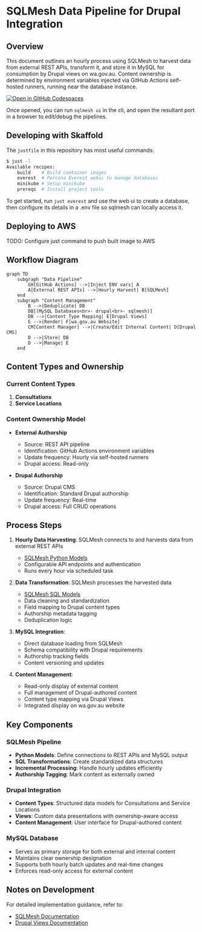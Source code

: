 # SQLMesh Data Pipeline for Drupal Integration
## Overview
This document outlines an hourly process using SQLMesh to harvest data from external REST APIs, transform it, and store it in MySQL for consumption by Drupal views on wa.gov.au. Content ownership is determined by environment variables injected via GitHub Actions self-hosted runners, running near the database instance.

[![Open in GitHub Codespaces](https://github.com/codespaces/badge.svg)](https://codespaces.new/wagov-dtt/wa.gov.au_harvest-consultations)

Once opened, you can run `sqlmesh ui` in the cli, and open the resultant port in a browser to edit/debug the pipelines.

## Developing with Skaffold

The `justfile` in this repository has most useful commands:

```bash
$ just -l
Available recipes:
    build    # Build container images
    everest  # Percona Everest webui to manage databases
    minikube # Setup minikube
    prereqs  # Install project tools
```

To get started, run `just everest` and use the web ui to create a database, then configure its details in a .env file so sqlmesh can locally access it.

## Deploying to AWS

TODO: Configure just command to push built image to AWS

## Workflow Diagram
```mermaid
graph TD
    subgraph "Data Pipeline"
        GH[GitHub Actions] -->|Inject ENV vars| A
        A[External REST APIs] -->|Hourly Harvest| B[SQLMesh]
    end
    subgraph "Content Management"
        B -->|Deduplicate| DB
        DB[(MySQL Databases<br>- drupal<br>- sqlmesh)]
        DB -->|Content Type Mapping| E[Drupal Views]
        E -->|Render| F[wa.gov.au Website]
        CM[Content Manager] -->|Create/Edit Internal Content| D[Drupal CMS]
        D -->|Store| DB
        D -->|Manage| E
    end
```

## Content Types and Ownership

### Current Content Types
1. **Consultations**
2. **Service Locations**

### Content Ownership Model
- **External Authorship**
  - Source: REST API pipeline
  - Identification: GitHub Actions environment variables
  - Update frequency: Hourly via self-hosted runners
  - Drupal access: Read-only

- **Drupal Authorship**
  - Source: Drupal CMS
  - Identification: Standard Drupal authorship
  - Update frequency: Real-time
  - Drupal access: Full CRUD operations

## Process Steps

1. **Hourly Data Harvesting**: SQLMesh connects to and harvests data from external REST APIs
   - [SQLMesh Python Models](https://sqlmesh.readthedocs.io/en/stable/concepts/models/python_models/)
   - Configurable API endpoints and authentication
   - Runs every hour via scheduled task

2. **Data Transformation**: SQLMesh processes the harvested data
   - [SQLMesh SQL Models](https://sqlmesh.readthedocs.io/en/stable/concepts/models/sql_models/)
   - Data cleaning and standardization
   - Field mapping to Drupal content types
   - Authorship metadata tagging
   - Deduplication logic

3. **MySQL Integration**: 
   - Direct database loading from SQLMesh
   - Schema compatibility with Drupal requirements
   - Authorship tracking fields
   - Content versioning and updates

4. **Content Management**:
   - Read-only display of external content
   - Full management of Drupal-authored content
   - Content type mapping via Drupal Views
   - Integrated display on wa.gov.au website

## Key Components

### SQLMesh Pipeline
- **Python Models**: Define connections to REST APIs and MySQL output
- **SQL Transformations**: Create standardized data structures
- **Incremental Processing**: Handle hourly updates efficiently
- **Authorship Tagging**: Mark content as externally owned

### Drupal Integration
- **Content Types**: Structured data models for Consultations and Service Locations
- **Views**: Custom data presentations with ownership-aware access
- **Content Management**: User interface for Drupal-authored content

### MySQL Database
- Serves as primary storage for both external and internal content
- Maintains clear ownership designation
- Supports both hourly batch updates and real-time changes
- Enforces read-only access for external content

## Notes on Development
For detailed implementation guidance, refer to:
- [SQLMesh Documentation](https://sqlmesh.com/docs/)
- [Drupal Views Documentation](https://www.drupal.org/docs/user_guide/en/views-chapter.html)
